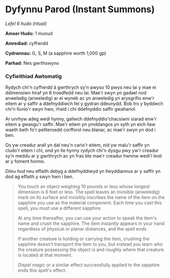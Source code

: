 # Dyfynnu Parod (Instant Summons)

*Lefel 6 hudo (ritual)*

**Amser Hudo:** 1 munud

**Amrediad:** cyffwrdd

**Cydrannau:** G, S, M (a sapphire worth 1,000 gp)

**Parhad:** Nes gwrthswyno

### Cyfieithiad Awtomatig

Rydych chi'n cyffwrdd â gwrthrych sy'n pwyso 10 pwys neu lai y mae ei ddimensiwn hiraf yn 6 troedfedd neu lai. Mae'r swyn yn gadael nod anweledig (anweledig) ar ei wyneb ac yn anweledig yn arysgrifio enw'r eitem ar y saffir a ddefnyddiwch fel y gydran ddeunydd. Bob tro y byddwch chi'n llunio'r swyn hwn, rhaid i chi ddefnyddio saffir gwahanol.

Ar unrhyw adeg wedi hynny, gallwch ddefnyddio'chacsiwni siarad enw'r eitem a gwasgu'r saffir. Mae'r eitem yn ymddangos yn syth yn eich llaw waeth beth fo'r pellteroedd corfforol neu blanar, ac mae'r swyn yn dod i ben.

Os yw creadur arall yn dal neu'n cario'r eitem, nid yw malu'r saffir yn cludo'r eitem i chi, ond yn lle hynny rydych chi'n dysgu pwy yw'r creadur sy'n meddu ar y gwrthrych ac yn fras ble mae'r creadur hwnnw wedi'i leoli ar y foment honno.

*Dileu hud* neu effaith debyg a ddefnyddiwyd yn llwyddiannus ar y saffir yn dod ag effaith y swyn hwn i ben.

>  You touch an object weighing 10 pounds or less whose longest dimension is 6 feet or less. The spell leaves an invisible (anweledig) mark on its surface and invisibly inscribes the name of the item on the sapphire you use as the material component. Each time you cast this spell, you must use a different sapphire.
>  
>  At any time thereafter, you can use your action to speak the item's name and crush the sapphire. The item instantly appears in your hand regardless of physical or planar distances, and the spell ends.
>  
>  If another creature is holding or carrying the item, crushing the sapphire doesn't transport the item to you, but instead you learn who the creature possessing the object is and roughly where that creature is located at that moment.
>  
>  *Dispel magic* or a similar effect successfully applied to the sapphire ends this spell's effect.